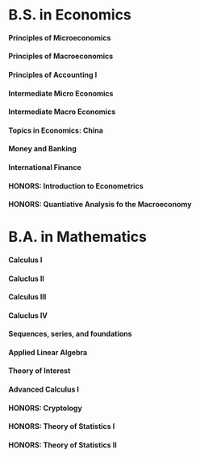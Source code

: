 # B.S. in Economics
#### Principles of Microeconomics
#### Principles of Macroeconomics
#### Principles of Accounting I
#### Intermediate Micro Economics
#### Intermediate Macro Economics
#### Topics in Economics: China
#### Money and Banking
#### International Finance
#### HONORS: Introduction to Econometrics
#### HONORS: Quantiative Analysis fo the Macroeconomy

# B.A. in Mathematics
#### Calculus I
#### Caluclus II
#### Calculus III
#### Caluclus IV
#### Sequences, series, and foundations
#### Applied Linear Algebra
#### Theory of Interest
#### Advanced Calculus I
#### HONORS: Cryptology
#### HONORS: Theory of Statistics I
#### HONORS: Theory of Statistics II

# 
